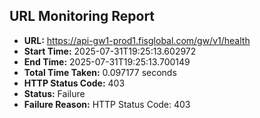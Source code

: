 ## URL Monitoring Report

- **URL:** https://api-gw1-prod1.fisglobal.com/gw/v1/health
- **Start Time:** 2025-07-31T19:25:13.602972
- **End Time:** 2025-07-31T19:25:13.700149
- **Total Time Taken:** 0.097177 seconds
- **HTTP Status Code:** 403
- **Status:** Failure
- **Failure Reason:** HTTP Status Code: 403
